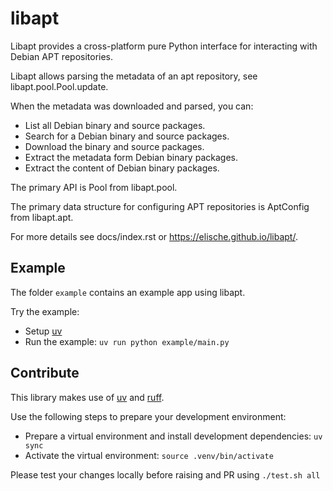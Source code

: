# libapt

Libapt provides a cross-platform pure Python interface for interacting with
Debian APT repositories.

Libapt allows parsing the metadata of an apt repository, see libapt.pool.Pool.update.

When the metadata was downloaded and parsed, you can:

- List all Debian binary and source packages.
- Search for a Debian binary and source packages.
- Download the binary and source packages.
- Extract the metadata form Debian binary packages.
- Extract the content of Debian binary packages.

The primary API is Pool from libapt.pool.

The primary data structure for configuring APT repositories is AptConfig from libapt.apt.

For more details see docs/index.rst or https://elische.github.io/libapt/.

## Example

The folder `example` contains an example app using libapt.

Try the example:

- Setup [uv](https://github.com/astral-sh/uv)
- Run the example: `uv run python example/main.py`

## Contribute

This library makes use of [uv](https://github.com/astral-sh/uv) and [ruff](https://github.com/astral-sh/ruff).

Use the following steps to prepare your development environment:

- Prepare a virtual environment and install development dependencies: `uv sync`
- Activate the virtual environment: `source .venv/bin/activate`

Please test your changes locally before raising and PR using `./test.sh all`
